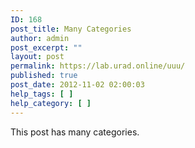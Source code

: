 ```yaml
---
ID: 168
post_title: Many Categories
author: admin
post_excerpt: ""
layout: post
permalink: https://lab.urad.online/uuu/
published: true
post_date: 2012-11-02 02:00:03
help_tags: [ ]
help_category: [ ]
---
```

This post has many categories.